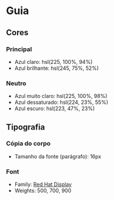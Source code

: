 # Guia

## Cores

### Principal

- Azul claro: hsl(225, 100%, 94%)
- Azul brilhante: hsl(245, 75%, 52%)

### Neutro

- Azul muito claro: hsl(225, 100%, 98%)
- Azul dessaturado: hsl(224, 23%, 55%)
- Azul escuro: hsl(223, 47%, 23%)

## Tipografia

### Cópia do corpo

- Tamanho da fonte (parágrafo): 16px

### Font

- Family: [Red Hat Display](https://fonts.google.com/specimen/Red+Hat+Display)
- Weights: 500, 700, 900
